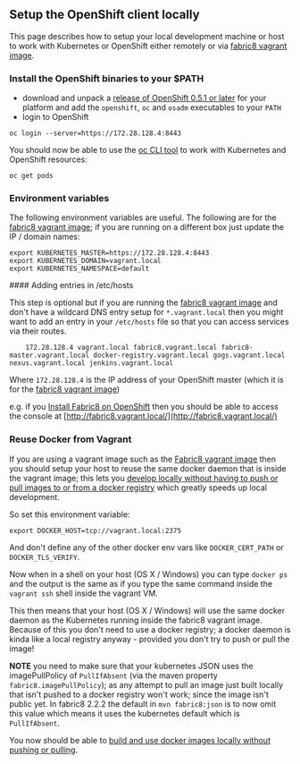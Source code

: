 ## Setup the OpenShift client locally

This page describes how to setup your local development machine or host to work with Kubernetes or OpenShift either remotely or via [fabric8 vagrant image](openShiftWithFabric8Vagrant.html).

### Install the OpenShift binaries to your $PATH

* download and unpack a [release of OpenShift 0.5.1 or later](https://github.com/openshift/origin/releases/) for your platform and add the `openshift`, `oc` and `osadm` executables to your `PATH`
* login to OpenShift

```
oc login --server=https://172.28.128.4:8443
```

You should now be able to use the [oc CLI tool](https://github.com/openshift/origin/blob/master/docs/cli.md) to work with Kubernetes and OpenShift resources:

```
oc get pods
```

### Environment variables

The following environment variables are useful. The following are for the [fabric8 vagrant image](openShiftWithFabric8Vagrant.html); if you are running on a different box just update the IP / domain names:

    export KUBERNETES_MASTER=https://172.28.128.4:8443
    export KUBERNETES_DOMAIN=vagrant.local
    export KUBERNETES_NAMESPACE=default

#### Adding entries in /etc/hosts

This step is optional but if you are running the [fabric8 vagrant image](openShiftWithFabric8Vagrant.html) and don't have a wildcard DNS entry setup for `*.vagrant.local` then you might want to add an entry in your `/etc/hosts` file so that you can access services via their routes.

		172.28.128.4 vagrant.local fabric8.vagrant.local fabric8-master.vagrant.local docker-registry.vagrant.local gogs.vagrant.local nexus.vagrant.local jenkins.vagrant.local

Where `172.28.128.4` is the IP address of your OpenShift master (which it is for the [fabric8 vagrant image](openShiftWithFabric8Vagrant.html))

e.g. if you [Install Fabric8 on OpenShift](fabric8OnOpenShift.html) then you should be able to access the console at [http://fabric8.vagrant.local/](http://fabric8.vagrant.local/)

### Reuse Docker from Vagrant

If you are using a vagrant image such as the [Fabric8 vagrant image](openShiftWithFabric8Vagrant.html) then you should setup your host to reuse the same docker daemon that is inside the vagrant image; this lets you [develop locally without having to push or pull images to or from a docker registry](developLocally.html) which greatly speeds up local development.

So set this environment variable:

    export DOCKER_HOST=tcp://vagrant.local:2375

And don't define any of the other docker env vars like `DOCKER_CERT_PATH` or `DOCKER_TLS_VERIFY`.

Now when in a shell on your host (OS X / Windows) you can type `docker ps` and the output is the same as if you type the same command inside the `vagrant ssh` shell inside the vagrant VM.

This then means that your host (OS X / Windows) will use the same docker daemon as the Kubernetes running inside the fabric8 vagrant image. Because of this you don't need to use a docker registry; a docker daemon is kinda like a local registry anyway - provided you don't try to push or pull the image! 

**NOTE**  you need to make sure that your kubernetes JSON uses the imagePullPolicy of `PullIfAbsent` (via the maven property `fabric8.imagePullPolicy`); as any attempt to pull an image just built locally that isn't pushed to a docker registry won't work; since the image isn't public yet. In fabric8 2.2.2 the default in `mvn fabric8:json` is to now omit this value which means it uses the kubernetes default which is `PullIfAbsent`.

You now should be able to [build and use docker images locally without pushing or pulling](developLocally.html).
